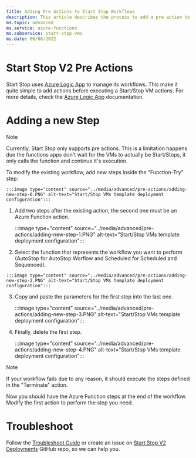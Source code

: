 ```yaml
---
title: Adding Pre Actions to Start Stop Workflows
description: This article describes the process to add a pre action to your Start Stop Workflow.
ms.topic: advanced
ms.service: azure-functions
ms.subservice: start-stop-vms
ms.date: 06/08/2022
---
```


# Start Stop V2 Pre Actions

Start Stop uses [Azure Logic App](../../../logic-apps/logic-apps-overview) to manage its workflows. This make it quite simple to add actions before executing a Start/Stop VM actions. For more details, check the [Azure Logic App](../../../logic-apps/logic-apps-overview) documentation.

# Adding a new Step

> [!NOTE]
> Currently, Start Stop only supports pre actions. This is a limitation happens due the functions apps don't wait for the VMs to actually be Start/Stops, it only calls the function and continue it's execution.

To modify the existing workflow, add new steps inside the "Function-Try" step: 

    :::image type="content" source="../media/advanced/pre-actions/adding-new-step-0.PNG" alt-text="Start/Stop VMs template deployment configuration":::

 1. Add two steps after the existing action, the second one must be an Azure Function action.

    :::image type="content" source="../media/advanced/pre-actions/adding-new-step-1.PNG" alt-text="Start/Stop VMs template deployment configuration":::

 2.  Select the function that represents the workflow you want to perform (AutoStop for AutoStop Worflow and Scheduled for Scheduled and Sequenced).
     
    :::image type="content" source="../media/advanced/pre-actions/adding-new-step-2.PNG" alt-text="Start/Stop VMs template deployment configuration":::

 3. Copy and paste the parameters for the first step into the last one.

    :::image type="content" source="../media/advanced/pre-actions/adding-new-step-3.PNG" alt-text="Start/Stop VMs template deployment configuration":::


 4. Finally, delete the first step. 

     :::image type="content" source="../media/advanced/pre-actions/adding-new-step-4.PNG" alt-text="Start/Stop VMs template deployment configuration":::


> [!NOTE]
> If your workflow fails due to any reason, it should execute the steps defined in the "Terminate" action.

Now you should have the Azure Function steps at the end of the workflow. Modify the first action to perform the step you need. 

# Troubleshoot
Follow the [Troubleshoot Guide](../troubleshoot.md) or create an issue on [Start Stop V2 Deployments](https://github.com/microsoft/startstopv2-deployments) GitHub repo, so we can help you.